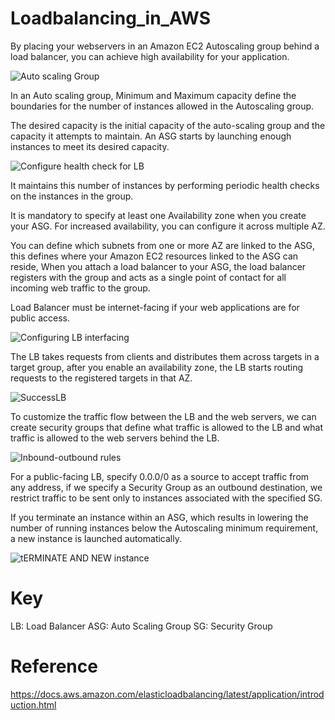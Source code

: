 # Loadbalancing_in_AWS

By placing your webservers in an Amazon EC2 Autoscaling group behind a load balancer, you can achieve high availability for your application.

![Auto scaling Group](https://github.com/Benn1440/Loadbalancing_in_AWS/assets/67696393/d30779b8-dc23-4154-86f5-b213a6864f3f)

In an Auto scaling group, Minimum and Maximum capacity define the boundaries for the number of instances allowed in the Autoscaling group.

The desired capacity is the initial capacity of the auto-scaling group and the capacity it attempts to maintain. An ASG starts by launching enough instances to meet its desired capacity. 

![Configure health check for LB](https://github.com/Benn1440/Loadbalancing_in_AWS/assets/67696393/1f1f4c5e-c174-4275-90c1-e88bbd53bbe3)

It maintains this number of instances by performing periodic health checks on the instances in the group.

It is mandatory to specify at least one Availability zone when you create your ASG. For increased availability, you can configure it across multiple AZ.

You can define which subnets from one or more AZ are linked to the ASG, this defines where your Amazon EC2 resources linked to the ASG can reside, 
When you attach a load balancer to your ASG, the load balancer registers with the group and acts as a single point of contact for all incoming web traffic to the group. 

Load Balancer must be internet-facing if your web applications are for public access.

![Configuring LB interfacing](https://github.com/Benn1440/Loadbalancing_in_AWS/assets/67696393/e2d52041-ea0a-46a8-8fa7-e586e5dc3cb9)

The LB takes requests from clients and distributes them across targets in a target group, after you enable an availability zone, the LB starts routing requests to the registered targets in that AZ.

![SuccessLB](https://github.com/Benn1440/Loadbalancing_in_AWS/assets/67696393/9dea779a-255c-4dd6-9c87-95358839adbb)

To customize the traffic flow between the LB and the web servers, we can create security groups that define what traffic is allowed to the LB and what traffic is allowed to the web servers behind the LB.

![Inbound-outbound rules](https://github.com/Benn1440/Loadbalancing_in_AWS/assets/67696393/2c908a4e-afb2-4cfe-813f-3e936616d156)

For a public-facing LB, specify 0.0.0/0 as a source to accept traffic from any address, if we specify a Security Group as an outbound destination, we restrict traffic to be sent only to instances associated with the specified SG.

If you terminate an instance within an ASG, which results in lowering the number of running instances below the Autoscaling minimum requirement, a new instance is launched automatically.

![tERMINATE AND NEW instance](https://github.com/Benn1440/Loadbalancing_in_AWS/assets/67696393/e821c843-bfc8-4a41-b9d5-fbd38ddcaa14)

# Key 
LB: Load Balancer
ASG: Auto Scaling Group
SG: Security Group

# Reference

https://docs.aws.amazon.com/elasticloadbalancing/latest/application/introduction.html


